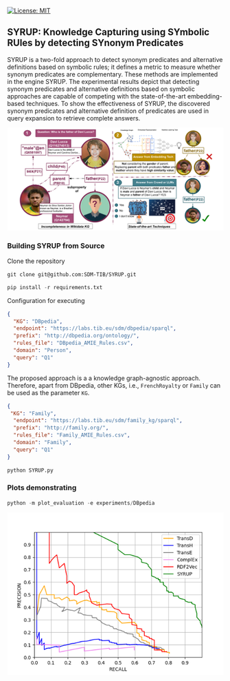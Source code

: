 [![License: MIT](https://img.shields.io/badge/License-MIT-yellow.svg)](LICENSE)
## SYRUP: Knowledge Capturing using SYmbolic RUles by detecting SYnonym Predicates

SYRUP is a two-fold approach to detect synonym predicates and alternative definitions based on symbolic rules; it defines a metric to measure whether synonym predicates are complementary. These methods are implemented in the engine SYRUP. The experimental results depict that detecting synonym predicates and alternative definitions based on symbolic approaches are capable of competing with the state-of-the-art embedding-based techniques. To show the effectiveness of SYRUP, the discovered synonym predicates and alternative definition of predicates are used in query expansion to retrieve complete answers. 

![SYRUP example](/images/MotivatingExample.png?raw=true "SYRUP example")





### Building SYRUP from Source
Clone the repository
```git
git clone git@github.com:SDM-TIB/SYRUP.git
```
```python
pip install -r requirements.txt
```
Configuration for executing
```json
{
  "KG": "DBpedia",
  "endpoint": "https://labs.tib.eu/sdm/dbpedia/sparql",
  "prefix": "http://dbpedia.org/ontology/",
  "rules_file": "DBpedia_AMIE_Rules.csv",
  "domain": "Person",
  "query": "Q1"
}
```

The proposed approach is a a knowledge graph-agnostic approach. Therefore, apart from DBpedia, other KGs, i.e., ```FrenchRoyalty``` or ```Family``` can be used as the parameter ``KG``.
```json
{
 "KG": "Family",
  "endpoint": "https://labs.tib.eu/sdm/family_kg/sparql",
  "prefix": "http://family.org/",
  "rules_file": "Family_AMIE_Rules.csv",
  "domain": "Family",
  "query": "Q1"
}
```
```python
python SYRUP.py 
```
### Plots demonstrating
```python
python -m plot_evaluation -e experiments/DBpedia
```

![SYRUP evaluation](/images/PrecisionRecallEval.png?raw=true "SYRUP evaluation")
